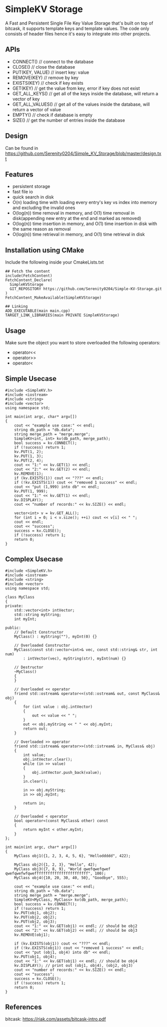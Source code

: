 # SimpleKV Storage

A Fast and Persistent Single File Key Value Storage that's built on top of bitcask, it supports template keys and template values.
The code only consists of header files hence it's easy to integrate into other projects.

## APIs
- CONNECT() // connect to the database
- CLOSE() // close the database
- PUT(KEY, VALUE) // insert key: value
- REMOVE(KEY) // remove by key
- EXISTS(KEY) // check if key exists
- GET(KEY) // get the value from key, error if key does not exist
- GET_ALL_KEYS() // get all of the keys inside the database, will return a vector of key
- GET_ALL_VALUES() // get all of the values inside the database, will return a vector of value
- EMPTY() // check if database is empty
- SIZE() // get the number of entries inside the database

## Design

Can be found in https://github.com/Serenity0204/Simple_KV_Storage/blob/master/design.txt

## Features

- persistent storage
- fast file io
- quick search in disk
- O(n) loading time with loading every entry's key vs index into memory and excluding the invalid ones
- O(log(n)) time removal in memory, and O(1) time removal in disk(appending new entry at the end and marked as removed)
- O(log(n)) time insertion in memory, and O(1) time insertion in disk with the same reason as removal
- O(log(n)) time retrieval in memory, and O(1) time retrieval in disk


## Installation using CMake
Include the following inside your CmakeLists.txt

```
## Fetch the content
include(FetchContent)
FetchContent_Declare(
  SimpleKVStorage
  GIT_REPOSITORY https://github.com/Serenity0204/Simple-KV-Storage.git
)
FetchContent_MakeAvailable(SimpleKVStorage)

## Linking
ADD_EXECUTABLE(main main.cpp)
TARGET_LINK_LIBRARIES(main PRIVATE SimpleKVStorage)
```


## Usage
Make sure the object you want to store overloaded the following operators:
* operator<<
* operator>>
* operator<

## Simple Usecase
```
#include <SimpleKV.h>
#include <iostream>
#include <string>
#include <vector>
using namespace std;

int main(int argc, char* argv[])
{
    cout << "example use case:" << endl;
    string db_path = "db.data";
    string merge_path = "merge.merge";
    SimpleKV<int, int> kv(db_path, merge_path);
    bool success = kv.CONNECT();
    if (!success) return 1;
    kv.PUT(1, 2);
    kv.PUT(1, 3);
    kv.PUT(2, 4);
    cout << "1:" << kv.GET(1) << endl;
    cout << "2:" << kv.GET(2) << endl;
    kv.REMOVE(1);
    if (kv.EXISTS(1)) cout << "???" << endl;
    if (!kv.EXISTS(1)) cout << "removed 1 success" << endl;
    cout << "put (1,999) into db" << endl;
    kv.PUT(1, 999);
    cout << "1:" << kv.GET(1) << endl;
    kv.DISPLAY();
    cout << "number of records:" << kv.SIZE() << endl;

    vector<int> v = kv.GET_ALL();
    for (int i = 0; i < v.size(); ++i) cout << v[i] << " ";
    cout << endl;
    cout << "success";
    success = kv.CLOSE();
    if (!success) return 1;
    return 0;
}
```


## Complex Usecase
```
#include <SimpleKV.h>
#include <iostream>
#include <string>
#include <vector>
using namespace std;

class MyClass
{
private:
    std::vector<int> intVector;
    std::string myString;
    int myInt;

public:
    // Default Constructor
    MyClass() : myString(""), myInt(0) {}

    // Overloaded Constructor
    MyClass(const std::vector<int>& vec, const std::string& str, int num)
        : intVector(vec), myString(str), myInt(num) {}

    // Destructor
    ~MyClass()
    {
    }

    // Overloaded << operator
    friend std::ostream& operator<<(std::ostream& out, const MyClass& obj)
    {
        for (int value : obj.intVector)
        {
            out << value << " ";
        }
        out << obj.myString << " " << obj.myInt;
        return out;
    }

    // Overloaded >> operator
    friend std::istream& operator>>(std::istream& in, MyClass& obj)
    {
        int value;
        obj.intVector.clear();
        while (in >> value)
        {
            obj.intVector.push_back(value);
        }
        in.clear();

        in >> obj.myString;
        in >> obj.myInt;

        return in;
    }

    // Overloaded < operator
    bool operator<(const MyClass& other) const
    {
        return myInt < other.myInt;
    }
};

int main(int argc, char* argv[])
{
    MyClass obj1({1, 2, 3, 4, 5, 6}, "Helloddddd", 422);

    MyClass obj2({1, 2, 3}, "Hello", 42);
    MyClass obj3({7, 8, 9}, "World qwefqwefqwef qwefqwefwfqweffffffffffffffffffffffff", 100);
    MyClass obj4({10, 20, 30, 40, 50}, "Goodbye", 555);

    cout << "example use case:" << endl;
    string db_path = "db.data";
    string merge_path = "merge.merge";
    SimpleKV<MyClass, MyClass> kv(db_path, merge_path);
    bool success = kv.CONNECT();
    if (!success) return 1;
    kv.PUT(obj1, obj2);
    kv.PUT(obj2, obj2);
    kv.PUT(obj2, obj3);
    cout << "1:" << kv.GET(obj1) << endl; // should be obj2
    cout << "2:" << kv.GET(obj2) << endl; // should be obj3
    kv.REMOVE(obj1);

    if (kv.EXISTS(obj1)) cout << "???" << endl;
    if (!kv.EXISTS(obj1)) cout << "removed 1 success" << endl;
    cout << "put (obj1, obj4) into db" << endl;
    kv.PUT(obj1, obj4);
    cout << "1:" << kv.GET(obj1) << endl; // should be obj4
    kv.DISPLAY(); // print out (obj1, obj4), (obj2, obj3)
    cout << "number of records:" << kv.SIZE() << endl;
    cout << "success";
    success = kv.CLOSE();
    if (!success) return 1;
    return 0;
}
```

## References

bitcask: https://riak.com/assets/bitcask-intro.pdf
